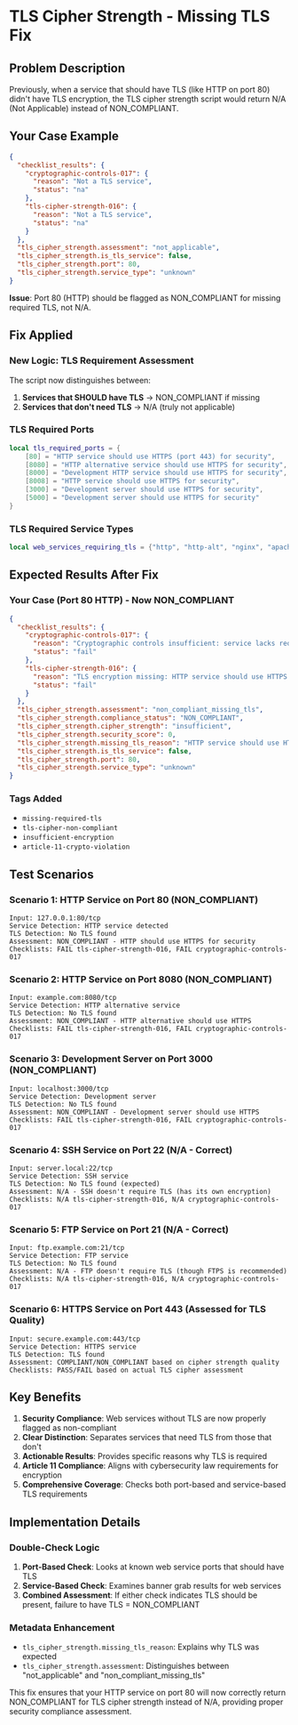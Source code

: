 # TLS Cipher Strength - Missing TLS Fix

## Problem Description
Previously, when a service that should have TLS (like HTTP on port 80) didn't have TLS encryption, the TLS cipher strength script would return N/A (Not Applicable) instead of NON_COMPLIANT.

## Your Case Example
```json
{
  "checklist_results": {
    "cryptographic-controls-017": {
      "reason": "Not a TLS service",
      "status": "na"
    },
    "tls-cipher-strength-016": {
      "reason": "Not a TLS service", 
      "status": "na"
    }
  },
  "tls_cipher_strength.assessment": "not_applicable",
  "tls_cipher_strength.is_tls_service": false,
  "tls_cipher_strength.port": 80,
  "tls_cipher_strength.service_type": "unknown"
}
```

**Issue**: Port 80 (HTTP) should be flagged as NON_COMPLIANT for missing required TLS, not N/A.

## Fix Applied

### New Logic: TLS Requirement Assessment
The script now distinguishes between:
1. **Services that SHOULD have TLS** → NON_COMPLIANT if missing
2. **Services that don't need TLS** → N/A (truly not applicable)

### TLS Required Ports
```lua
local tls_required_ports = {
    [80] = "HTTP service should use HTTPS (port 443) for security",
    [8080] = "HTTP alternative service should use HTTPS for security", 
    [8000] = "Development HTTP service should use HTTPS for security",
    [8008] = "HTTP service should use HTTPS for security",
    [3000] = "Development server should use HTTPS for security",
    [5000] = "Development server should use HTTPS for security"
}
```

### TLS Required Service Types
```lua
local web_services_requiring_tls = {"http", "http-alt", "nginx", "apache", "iis"}
```

## Expected Results After Fix

### Your Case (Port 80 HTTP) - Now NON_COMPLIANT
```json
{
  "checklist_results": {
    "cryptographic-controls-017": {
      "reason": "Cryptographic controls insufficient: service lacks required TLS encryption",
      "status": "fail"
    },
    "tls-cipher-strength-016": {
      "reason": "TLS encryption missing: HTTP service should use HTTPS (port 443) for security",
      "status": "fail"
    }
  },
  "tls_cipher_strength.assessment": "non_compliant_missing_tls",
  "tls_cipher_strength.compliance_status": "NON_COMPLIANT",
  "tls_cipher_strength.cipher_strength": "insufficient",
  "tls_cipher_strength.security_score": 0,
  "tls_cipher_strength.missing_tls_reason": "HTTP service should use HTTPS (port 443) for security",
  "tls_cipher_strength.is_tls_service": false,
  "tls_cipher_strength.port": 80,
  "tls_cipher_strength.service_type": "unknown"
}
```

### Tags Added
- `missing-required-tls`
- `tls-cipher-non-compliant`
- `insufficient-encryption`
- `article-11-crypto-violation`

## Test Scenarios

### Scenario 1: HTTP Service on Port 80 (NON_COMPLIANT)
```
Input: 127.0.0.1:80/tcp
Service Detection: HTTP service detected
TLS Detection: No TLS found
Assessment: NON_COMPLIANT - HTTP should use HTTPS for security
Checklists: FAIL tls-cipher-strength-016, FAIL cryptographic-controls-017
```

### Scenario 2: HTTP Service on Port 8080 (NON_COMPLIANT)
```
Input: example.com:8080/tcp
Service Detection: HTTP alternative service
TLS Detection: No TLS found
Assessment: NON_COMPLIANT - HTTP alternative should use HTTPS
Checklists: FAIL tls-cipher-strength-016, FAIL cryptographic-controls-017
```

### Scenario 3: Development Server on Port 3000 (NON_COMPLIANT)
```
Input: localhost:3000/tcp
Service Detection: Development server
TLS Detection: No TLS found
Assessment: NON_COMPLIANT - Development server should use HTTPS
Checklists: FAIL tls-cipher-strength-016, FAIL cryptographic-controls-017
```

### Scenario 4: SSH Service on Port 22 (N/A - Correct)
```
Input: server.local:22/tcp
Service Detection: SSH service
TLS Detection: No TLS found (expected)
Assessment: N/A - SSH doesn't require TLS (has its own encryption)
Checklists: N/A tls-cipher-strength-016, N/A cryptographic-controls-017
```

### Scenario 5: FTP Service on Port 21 (N/A - Correct)
```
Input: ftp.example.com:21/tcp
Service Detection: FTP service
TLS Detection: No TLS found
Assessment: N/A - FTP doesn't require TLS (though FTPS is recommended)
Checklists: N/A tls-cipher-strength-016, N/A cryptographic-controls-017
```

### Scenario 6: HTTPS Service on Port 443 (Assessed for TLS Quality)
```
Input: secure.example.com:443/tcp
Service Detection: HTTPS service
TLS Detection: TLS found
Assessment: COMPLIANT/NON_COMPLIANT based on cipher strength quality
Checklists: PASS/FAIL based on actual TLS cipher assessment
```

## Key Benefits

1. **Security Compliance**: Web services without TLS are now properly flagged as non-compliant
2. **Clear Distinction**: Separates services that need TLS from those that don't
3. **Actionable Results**: Provides specific reasons why TLS is required
4. **Article 11 Compliance**: Aligns with cybersecurity law requirements for encryption
5. **Comprehensive Coverage**: Checks both port-based and service-based TLS requirements

## Implementation Details

### Double-Check Logic
1. **Port-Based Check**: Looks at known web service ports that should have TLS
2. **Service-Based Check**: Examines banner grab results for web services
3. **Combined Assessment**: If either check indicates TLS should be present, failure to have TLS = NON_COMPLIANT

### Metadata Enhancement
- `tls_cipher_strength.missing_tls_reason`: Explains why TLS was expected
- `tls_cipher_strength.assessment`: Distinguishes between "not_applicable" and "non_compliant_missing_tls"

This fix ensures that your HTTP service on port 80 will now correctly return NON_COMPLIANT for TLS cipher strength instead of N/A, providing proper security compliance assessment.
